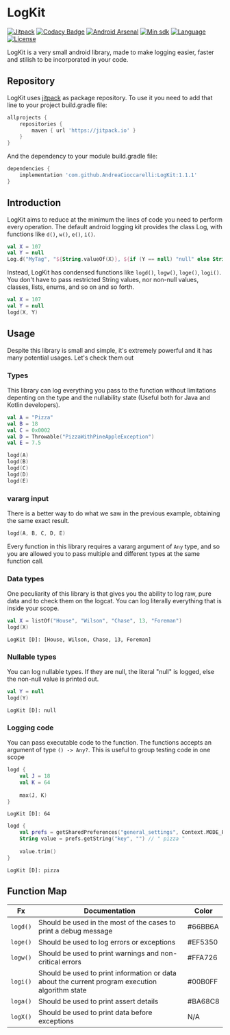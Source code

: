 
# LogKit
[![Jitpack](https://jitpack.io/v/AndreaCioccarelli/LogKit.svg)](https://jitpack.io/#AndreaCioccarelli/LogKit)
[![Codacy Badge](https://api.codacy.com/project/badge/Grade/601fb614156048afb9d4a5876def83d9)](https://www.codacy.com/project/cioccarelliandrea01/LogKit/dashboard)
[![Android Arsenal](https://img.shields.io/badge/Android%20Arsenal-LogKit-green.svg?style=flat )]( https://android-arsenal.com/details/1/7073 )
[![Min sdk](https://img.shields.io/badge/minsdk-14-yellow.svg)](https://github.com/AndreaCioccarelli/LogKit/blob/master/library/build.gradle)
[![Language](https://img.shields.io/badge/language-kotlin-orange.svg)](https://github.com/AndreaCioccarelli/LogKit/blob/master/library/build.gradle)
[![License](https://img.shields.io/hexpm/l/plug.svg)](https://github.com/AndreaCioccarelli/LogKit/blob/master/LICENSE)

LogKit is a very small android library, made to make logging easier, faster and stilish to be incorporated in your code.

## Repository
LogKit uses [jitpack](https://jitpack.io/#AndreaCioccarelli/LogKit) as package repository.
To use it you need to add that line to your project build.gradle file:
```gradle
allprojects {
    repositories {
        maven { url 'https://jitpack.io' }
    }
}
```
And the dependency to your module build.gradle file:
```gradle
dependencies {
    implementation 'com.github.AndreaCioccarelli:LogKit:1.1.1'
}
```

## Introduction
LogKit aims to reduce at the minimum the lines of code you need to perform every operation.
The default android logging kit provides the class Log, with functions like `d()`, `w()`, `e()`, `i()`.
```kotlin
val X = 107
val Y = null
Log.d("MyTag", "${String.valueOf(X)}, ${if (Y == null) "null" else String.valueOf(Y)}")
```
Instead, LogKit has condensed functions like `logd()`, `logw()`, `loge()`, `logi()`. You don't have to pass restricted String values, nor non-null values, classes, lists, enums, and so on and so forth.
```kotlin
val X = 107
val Y = null
logd(X, Y)
```

## Usage
Despite this library is small and simple, it's extremely powerful and it has many potential usages. Let's check them out

### Types
This library can log everything you pass to the function without limitations depenting on the type and the nullability state (Useful both for Java and Kotlin developers).
```kotlin
val A = "Pizza"
val B = 18
val C = 0x0002
val D = Throwable("PizzaWithPineAppleException")
val E = 7.5

logd(A)
logd(B)
logd(C)
logd(D)
logd(E)
```

### vararg input
There is a better way to do what we saw in the previous example, obtaining the same exact result.
```kotlin
logd(A, B, C, D, E)
```
Every function in this library requires a vararg argument of `Any` type, and so you are allowed you to pass multiple and different types at the same function call.



### Data types
One peculiarity of this library is that gives you the ability to log raw, pure data and to check them on the logcat. You can log literally everything that is inside your scope.

```kotlin
val X = listOf("House", "Wilson", "Chase", 13, "Foreman")
logd(X)
```
```log
LogKit [D]: [House, Wilson, Chase, 13, Foreman]
```

### Nullable types
You can log nullable types. If they are null, the literal "null" is logged, else the non-null value is printed out.
```kotlin
val Y = null
logd(Y)
```
```log
LogKit [D]: null
```

### Logging code
You can pass executable code to the function. The functions accepts an argument of type `() -> Any?`.
This is useful to group testing code in one scope
```kotlin
logd {
    val J = 18
    val K = 64
    
    max(J, K)
}
```
```log
LogKit [D]: 64
```


```kotlin
logd {
    val prefs = getSharedPreferences("general_settings", Context.MODE_PRIVATE);
    String value = prefs.getString("key", "") // " pizza "
    
    value.trim() 
}
```
```log
LogKit [D]: pizza
```


## Function Map
Fx | Documentation | Color
-- | ------------- | -----
`logd()` | Should be used in the most of the cases to print a debug message | #66BB6A
`loge()` | Should be used to log errors or exceptions | #EF5350
`logw()` | Should be used to print warnings and non-critical errors | #FFA726
`logi()` | Should be used to print information or data about the current program execution algorithm state | #00B0FF
`loga()` | Should be used to print assert details | #BA68C8
`logX()` | Should be used to print data before exceptions | N/A

